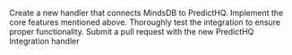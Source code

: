 Create a new handler that connects MindsDB to PredictHQ.
Implement the core features mentioned above.
Thoroughly test the integration to ensure proper functionality.
Submit a pull request with the new PredictHQ Integration handler
